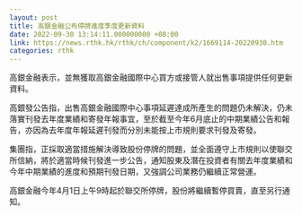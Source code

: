 ```yaml
---
layout: post
title: 高銀金融公布停牌進度季度更新資料
date: 2022-09-30 13:14:11.000000000 +08:00
link: https://news.rthk.hk/rthk/ch/component/k2/1669114-20220930.htm
categories: rthk
---
```


高銀金融表示，並無獲取高銀金融國際中心買方或接管人就出售事項提供任何更新資料。

高銀發公告指，出售高銀金融國際中心事項延遲達成所產生的問題仍未解決，仍未落實刊發去年度業績和寄發年報事宜，至於截至今年6月底止的中期業績公告和報告，亦因為去年度年報延遲刊發而分別未能按上市規則要求刊發及寄發。

集團指，正採取適當措施解決導致股份停牌的問題，並全面遵守上市規則以使聯交所信納，將於適當時候刊發進一步公告，通知股東及潛在投資者有關去年度業績和今年中期業績的進度和預期刊發日期，又強調公司業務仍繼續正常營運。

高銀金融今年4月1日上午9時起於聯交所停牌，股份將繼續暫停買賣，直至另行通知。
